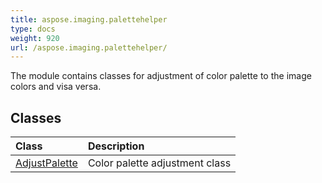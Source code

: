 ```yaml
---
title: aspose.imaging.palettehelper
type: docs
weight: 920
url: /aspose.imaging.palettehelper/
---
```



The module contains classes for adjustment of color palette to the image colors and visa versa.

## **Classes**
| **Class** | **Description** |
| :- | :- |
| [AdjustPalette](/imaging/python-net/aspose.imaging.palettehelper/adjustpalette/) | Color palette adjustment class |
